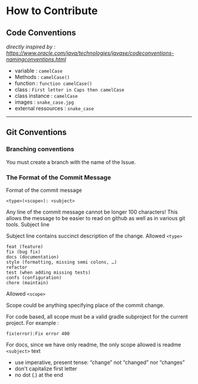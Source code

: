 # How to Contribute

## Code Conventions
*directly inspired by : https://www.oracle.com/java/technologies/javase/codeconventions-namingconventions.html*

* variable : `camelCase`
* Methods : `camelCase()`
* function : `function camelCase()`
* class : `First letter in Caps then camelCase`
* class instance : `camelCase`
* images : `snake_case.jpg`
* external ressources : `snake_case`

---
## Git Conventions

### Branching conventions
You must create a branch with the name of the Issue.

### The Format of the Commit Message
Format of the commit message

    <type>(<scope>): <subject>

Any line of the commit message cannot be longer 100 characters! This allows the message to be easier to read on github as well as in various git tools.
Subject line

Subject line contains succinct description of the change.
Allowed `<type>`

    feat (feature)
    fix (bug fix)
    docs (documentation)
    style (formatting, missing semi colons, …)
    refactor
    test (when adding missing tests)
    confs (configuration)
    chore (maintain)

Allowed `<scope>`

Scope could be anything specifying place of the commit change.

For code based, all scope must be a valid gradle subproject for the current project. For example :

    fix(error):Fix error 400

For docs, since we have only readme, the only scope allowed is readme
`<subject>` text

- use imperative, present tense: “change” not “changed” nor “changes”
- don't capitalize first letter
- no dot (.) at the end

